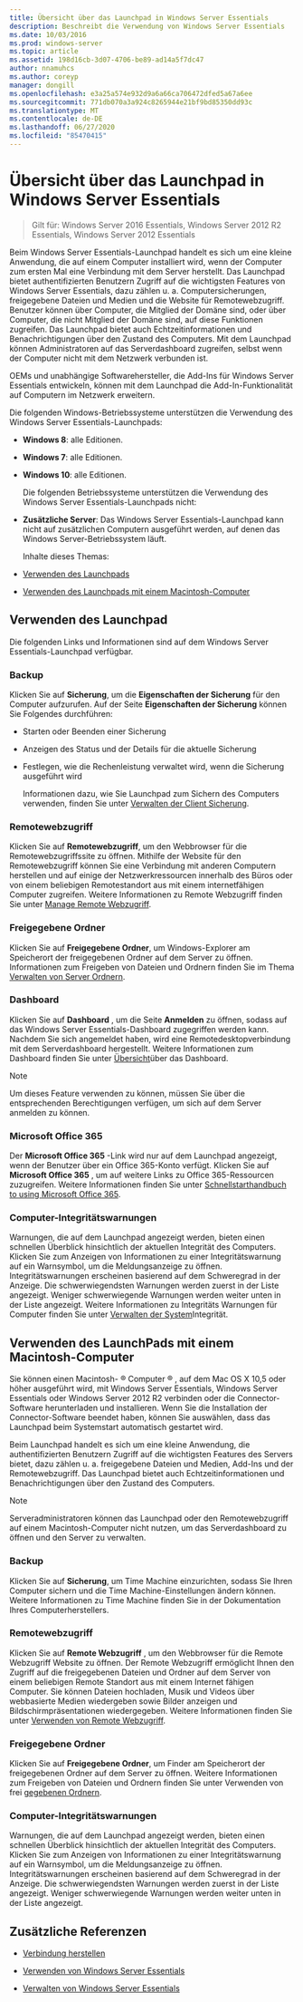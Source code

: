 ```yaml
---
title: Übersicht über das Launchpad in Windows Server Essentials
description: Beschreibt die Verwendung von Windows Server Essentials
ms.date: 10/03/2016
ms.prod: windows-server
ms.topic: article
ms.assetid: 198d16cb-3d07-4706-be89-ad14a5f7dc47
author: nnamuhcs
ms.author: coreyp
manager: dongill
ms.openlocfilehash: e3a25a574e932d9a6a66ca706472dfed5a67a6ee
ms.sourcegitcommit: 771db070a3a924c8265944e21bf9bd85350dd93c
ms.translationtype: MT
ms.contentlocale: de-DE
ms.lasthandoff: 06/27/2020
ms.locfileid: "85470415"
---
```

# <a name="overview-of-the-launchpad-in-windows-server-essentials"></a>Übersicht über das Launchpad in Windows Server Essentials

>Gilt für: Windows Server 2016 Essentials, Windows Server 2012 R2 Essentials, Windows Server 2012 Essentials

Beim Windows Server Essentials-Launchpad handelt es sich um eine kleine Anwendung, die auf einem Computer installiert wird, wenn der Computer zum ersten Mal eine Verbindung mit dem Server herstellt. Das Launchpad bietet authentifizierten Benutzern Zugriff auf die wichtigsten Features von Windows Server Essentials, dazu zählen u. a. Computersicherungen, freigegebene Dateien und Medien und die Website für Remotewebzugriff. Benutzer können über Computer, die Mitglied der Domäne sind, oder über Computer, die nicht Mitglied der Domäne sind, auf diese Funktionen zugreifen. Das Launchpad bietet auch Echtzeitinformationen und Benachrichtigungen über den Zustand des Computers. Mit dem Launchpad können Administratoren auf das Serverdashboard zugreifen, selbst wenn der Computer nicht mit dem Netzwerk verbunden ist.

 OEMs und unabhängige Softwarehersteller, die Add-Ins für Windows Server Essentials entwickeln, können mit dem Launchpad die Add-In-Funktionalität auf Computern im Netzwerk erweitern.

 Die folgenden Windows-Betriebssysteme unterstützen die Verwendung des Windows Server Essentials-Launchpads:

- **Windows 8**: alle Editionen.

- **Windows 7**: alle Editionen.
- **Windows 10**: alle Editionen.

  Die folgenden Betriebssysteme unterstützen die Verwendung des Windows Server Essentials-Launchpads nicht:

- **Zusätzliche Server**: Das Windows Server Essentials-Launchpad kann nicht auf zusätzlichen Computern ausgeführt werden, auf denen das Windows Server-Betriebssystem läuft.

  Inhalte dieses Themas:

- [Verwenden des Launchpads](Overview-of-the-Launchpad-in-Windows-Server-Essentials.md#BKMK_Launchpad)

- [Verwenden des Launchpads mit einem Macintosh-Computer](Overview-of-the-Launchpad-in-Windows-Server-Essentials.md#BKMK_Mac)

##  <a name="use-the-launchpad"></a><a name="BKMK_Launchpad"></a>Verwenden des Launchpad
 Die folgenden Links und Informationen sind auf dem Windows Server Essentials-Launchpad verfügbar.

### <a name="backup"></a>Backup
 Klicken Sie auf **Sicherung**, um die **Eigenschaften der Sicherung** für den Computer aufzurufen. Auf der Seite **Eigenschaften der Sicherung** können Sie Folgendes durchführen:

- Starten oder Beenden einer Sicherung

- Anzeigen des Status und der Details für die aktuelle Sicherung

- Festlegen, wie die Rechenleistung verwaltet wird, wenn die Sicherung ausgeführt wird

  Informationen dazu, wie Sie Launchpad zum Sichern des Computers verwenden, finden Sie unter [Verwalten der Client Sicherung](Manage-Client-Computer-Backup-in-Windows-Server-Essentials.md).

### <a name="remote-web-access"></a>Remotewebzugriff
 Klicken Sie auf **Remotewebzugriff**, um den Webbrowser für die Remotewebzugriffssite zu öffnen. Mithilfe der Website für den Remotewebzugriff können Sie eine Verbindung mit anderen Computern herstellen und auf einige der Netzwerkressourcen innerhalb des Büros oder von einem beliebigen Remotestandort aus mit einem internetfähigen Computer zugreifen. Weitere Informationen zu Remote Webzugriff finden Sie unter [Manage Remote Webzugriff](Manage-Remote-Web-Access-in-Windows-Server-Essentials.md).

### <a name="shared-folders"></a>Freigegebene Ordner
 Klicken Sie auf **Freigegebene Ordner**, um Windows-Explorer am Speicherort der freigegebenen Ordner auf dem Server zu öffnen. Informationen zum Freigeben von Dateien und Ordnern finden Sie im Thema [Verwalten von Server Ordnern](Manage-Server-Folders-in-Windows-Server-Essentials.md).

### <a name="dashboard"></a>Dashboard
 Klicken Sie auf  **Dashboard** , um die Seite **Anmelden** zu öffnen, sodass auf das Windows Server Essentials-Dashboard zugegriffen werden kann. Nachdem Sie sich angemeldet haben, wird eine Remotedesktopverbindung mit dem Serverdashboard hergestellt. Weitere Informationen zum Dashboard finden Sie unter [Übersicht](Overview-of-the-Dashboard-in-Windows-Server-Essentials.md)über das Dashboard.

> [!NOTE]
>  Um dieses Feature verwenden zu können, müssen Sie über die entsprechenden Berechtigungen verfügen, um sich auf dem Server anmelden zu können.

### <a name="microsoft-office-365"></a>Microsoft Office 365
 Der **Microsoft Office 365** -Link wird nur auf dem Launchpad angezeigt, wenn der Benutzer über ein Office 365-Konto verfügt. Klicken Sie auf  **Microsoft Office 365** , um auf weitere Links zu Office 365-Ressourcen zuzugreifen. Weitere Informationen finden Sie unter [Schnellstarthandbuch to using Microsoft Office 365](../use/Quick-Start-Guide-to-Using-Microsoft-Office-365-with-Windows-Server-Essentials.md).

### <a name="computer-health-alerts"></a>Computer-Integritätswarnungen
 Warnungen, die auf dem Launchpad angezeigt werden, bieten einen schnellen Überblick hinsichtlich der aktuellen Integrität des Computers. Klicken Sie zum Anzeigen von Informationen zu einer Integritätswarnung auf ein Warnsymbol, um die Meldungsanzeige zu öffnen. Integritätswarnungen erscheinen basierend auf dem Schweregrad in der Anzeige. Die schwerwiegendsten Warnungen werden zuerst in der Liste angezeigt. Weniger schwerwiegende Warnungen werden weiter unten in der Liste angezeigt. Weitere Informationen zu Integritäts Warnungen für Computer finden Sie unter [Verwalten der System](Manage-System-Health-in-Windows-Server-Essentials.md)Integrität.

##  <a name="use-the-launchpad-with-a-mac-computer"></a><a name="BKMK_Mac"></a>Verwenden des LaunchPads mit einem Macintosh-Computer
 Sie können einen Macintosh- &reg; Computer &reg; , auf dem Mac OS X 10,5 oder höher ausgeführt wird, mit Windows Server Essentials, Windows Server Essentials oder Windows Server 2012 R2 verbinden oder die Connector-Software herunterladen und installieren. Wenn Sie die Installation der Connector-Software beendet haben, können Sie auswählen, dass das Launchpad beim Systemstart automatisch gestartet wird.

 Beim Launchpad handelt es sich um eine kleine Anwendung, die authentifizierten Benutzern Zugriff auf die wichtigsten Features des Servers bietet, dazu zählen u. a. freigegebene Dateien und Medien, Add-Ins und der Remotewebzugriff. Das Launchpad bietet auch Echtzeitinformationen und Benachrichtigungen über den Zustand des Computers.

> [!NOTE]
>  Serveradministratoren können das Launchpad oder den Remotewebzugriff auf einem Macintosh-Computer nicht nutzen, um das Serverdashboard zu öffnen und den Server zu verwalten.

### <a name="backup"></a>Backup
 Klicken Sie auf **Sicherung**, um Time Machine einzurichten, sodass Sie Ihren Computer sichern und die Time Machine-Einstellungen ändern können. Weitere Informationen zu Time Machine finden Sie in der Dokumentation Ihres Computerherstellers.

### <a name="remote-web-access"></a>Remotewebzugriff
 Klicken Sie auf **Remote Webzugriff** , um den Webbrowser für die Remote Webzugriff Website zu öffnen. Der Remote Webzugriff ermöglicht Ihnen den Zugriff auf die freigegebenen Dateien und Ordner auf dem Server von einem beliebigen Remote Standort aus mit einem Internet fähigen Computer. Sie können Dateien hochladen, Musik und Videos über webbasierte Medien wiedergeben sowie Bilder anzeigen und Bildschirmpräsentationen wiedergegeben. Weitere Informationen finden Sie unter [Verwenden von Remote Webzugriff](../use/Use-Remote-Web-Access-in-Windows-Server-Essentials.md).

### <a name="shared-folders"></a>Freigegebene Ordner
 Klicken Sie auf **Freigegebene Ordner**, um Finder am Speicherort der freigegebenen Ordner auf dem Server zu öffnen. Weitere Informationen zum Freigeben von Dateien und Ordnern finden Sie unter Verwenden von frei [gegebenen Ordnern](../use/Use-Shared-Folders-in-Windows-Server-Essentials.md).

### <a name="computer-health-alerts"></a>Computer-Integritätswarnungen
 Warnungen, die auf dem Launchpad angezeigt werden, bieten einen schnellen Überblick hinsichtlich der aktuellen Integrität des Computers. Klicken Sie zum Anzeigen von Informationen zu einer Integritätswarnung auf ein Warnsymbol, um die Meldungsanzeige zu öffnen. Integritätswarnungen erscheinen basierend auf dem Schweregrad in der Anzeige. Die schwerwiegendsten Warnungen werden zuerst in der Liste angezeigt. Weniger schwerwiegende Warnungen werden weiter unten in der Liste angezeigt.

## <a name="additional-references"></a>Zusätzliche Referenzen

-   [Verbindung herstellen](../use/Get-Connected-in-Windows-Server-Essentials.md)

-   [Verwenden von Windows Server Essentials](../use/Use-Windows-Server-Essentials.md)

-   [Verwalten von Windows Server Essentials](Manage-Windows-Server-Essentials.md)
